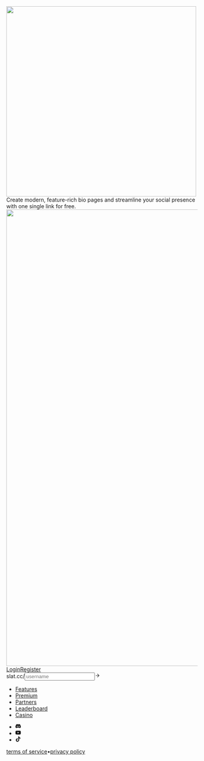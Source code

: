<!DOCTYPE html><html lang="en" class="scroll-smooth __variable_d65c78 __variable_7b62c0 __variable_ad3677 __variable_ecea63 __variable_c103cf __variable_2827f1 __variable_3757f2 __variable_54f80d __variable_ce2ec7 __variable_673501 __variable_29e097 __variable_2e9024 __variable_dfb5b5 __variable_57ffb9 __variable_9fe526 __variable_e39c75 __variable_3eb836 __variable_b4e394 __variable_5ac533 __variable_b105b3 __variable_a926ba __variable_a8cddd __variable_c265d2 __variable_1feab1 __variable_ad6ef6 __variable_2c912c __variable_746de4 __variable_c0d5fb __variable_4b99f3 __variable_b0cfbd"><head><meta charSet="utf-8"/><meta name="viewport" content="width=device-width, initial-scale=1"/><link rel="preload" href="/_next/static/media/427e4a37d3642943-s.p.woff2" as="font" crossorigin="" type="font/woff2"/><link rel="preload" href="/_next/static/media/4aa9d72202762699-s.p.ttf" as="font" crossorigin="" type="font/ttf"/><link rel="preload" href="/_next/static/media/4fbc5a38985d4d8d-s.p.ttf" as="font" crossorigin="" type="font/ttf"/><link rel="preload" href="/_next/static/media/512ffeb4f9460a57-s.p.ttf" as="font" crossorigin="" type="font/ttf"/><link rel="preload" href="/_next/static/media/53595b3b2a2bc7fe-s.p.woff2" as="font" crossorigin="" type="font/woff2"/><link rel="preload" href="/_next/static/media/691c82720da7567e-s.p.woff2" as="font" crossorigin="" type="font/woff2"/><link rel="preload" href="/_next/static/media/6e75287cb5dbdf65-s.p.woff2" as="font" crossorigin="" type="font/woff2"/><link rel="preload" href="/_next/static/media/828a2e37030180fd-s.p.ttf" as="font" crossorigin="" type="font/ttf"/><link rel="preload" href="/_next/static/media/8774a51582b2ccec-s.p.ttf" as="font" crossorigin="" type="font/ttf"/><link rel="preload" href="/_next/static/media/89f7265437872fac-s.p.woff2" as="font" crossorigin="" type="font/woff2"/><link rel="preload" href="/_next/static/media/9b8c15de1de72117-s.p.woff2" as="font" crossorigin="" type="font/woff2"/><link rel="preload" href="/_next/static/media/a34f9d1faa5f3315-s.p.woff2" as="font" crossorigin="" type="font/woff2"/><link rel="preload" href="/_next/static/media/a9137a19b9a3319e-s.p.ttf" as="font" crossorigin="" type="font/ttf"/><link rel="preload" href="/_next/static/media/b8084e7a36acfd61-s.p.woff2" as="font" crossorigin="" type="font/woff2"/><link rel="preload" href="/_next/static/media/cedc0d4e6b719cc0-s.p.woff2" as="font" crossorigin="" type="font/woff2"/><link rel="preload" href="/_next/static/media/d2f18674608b1b98-s.p.woff2" as="font" crossorigin="" type="font/woff2"/><link rel="preload" href="/_next/static/media/d60b7d59c1e26a07-s.p.woff2" as="font" crossorigin="" type="font/woff2"/><link rel="preload" href="/_next/static/media/e463a49eff69a5dd-s.p.woff2" as="font" crossorigin="" type="font/woff2"/><link rel="preload" href="/_next/static/media/e6ec9546b5097c5e-s.p.ttf" as="font" crossorigin="" type="font/ttf"/><link rel="preload" href="/_next/static/media/e9781113963cfc74-s.p.woff2" as="font" crossorigin="" type="font/woff2"/><link rel="preload" href="/_next/static/media/eafabf029ad39a43-s.p.woff2" as="font" crossorigin="" type="font/woff2"/><link rel="preload" href="/_next/static/media/f36ad5a94261c3ca-s.p.woff2" as="font" crossorigin="" type="font/woff2"/><link rel="preload" href="/_next/static/media/fad5e1188f09afdc-s.p.woff2" as="font" crossorigin="" type="font/woff2"/><link rel="preload" href="/_next/static/media/fafcca4c41572a08-s.p.woff2" as="font" crossorigin="" type="font/woff2"/><link rel="preload" href="/_next/static/media/fb83afc2e216bdbd-s.p.ttf" as="font" crossorigin="" type="font/ttf"/><link rel="preload" as="image" imageSrcSet="/_next/image?url=https%3A%2F%2Fcdn.xoa.me%2Fuploads%2F9db9c37b-b585-4961-b631-4ee3543c1b41.png&amp;w=828&amp;q=75 1x, /_next/image?url=https%3A%2F%2Fcdn.xoa.me%2Fuploads%2F9db9c37b-b585-4961-b631-4ee3543c1b41.png&amp;w=1920&amp;q=75 2x" fetchPriority="high"/><link rel="stylesheet" href="/_next/static/css/31a3020eb92a318e.css" data-precedence="next"/><link rel="stylesheet" href="/_next/static/css/d7b1962a93d94871.css" data-precedence="next"/><link rel="preload" as="script" fetchPriority="low" href="/_next/static/chunks/webpack-9d3fd25697397a36.js"/><script src="/_next/static/chunks/fd9d1056-04d01742d955d59d.js" async=""></script><script src="/_next/static/chunks/7023-6eb4519c940cceca.js" async=""></script><script src="/_next/static/chunks/main-app-5d6c4682ae9a7e1c.js" async=""></script><script src="/_next/static/chunks/8e1d74a4-0a9504db895f8e09.js" async=""></script><script src="/_next/static/chunks/59650de3-b73d878a097bbf56.js" async=""></script><script src="/_next/static/chunks/9486-1416ddc97de1f87c.js" async=""></script><script src="/_next/static/chunks/1583-e63d32a2abdd7ce0.js" async=""></script><script src="/_next/static/chunks/app/layout-f06f2fe16bfdbbf2.js" async=""></script><script src="/_next/static/chunks/ee560e2c-8a375e18a920d772.js" async=""></script><script src="/_next/static/chunks/7139-1c2b4e43f0e35043.js" async=""></script><script src="/_next/static/chunks/231-fcdb384c908735c2.js" async=""></script><script src="/_next/static/chunks/8173-cedaa31a38df1fce.js" async=""></script><script src="/_next/static/chunks/2072-8e2279a6991039c9.js" async=""></script><script src="/_next/static/chunks/app/error-eafc54e67f936d71.js" async=""></script><script src="/_next/static/chunks/app/not-found-96c192dae91a7d2d.js" async=""></script><script src="/_next/static/chunks/dcc01eb7-a072422f7cd318a7.js" async=""></script><script src="/_next/static/chunks/479ba886-d7f05cb445c3c576.js" async=""></script><script src="/_next/static/chunks/5e22fd23-6441ccb58059db3f.js" async=""></script><script src="/_next/static/chunks/f25cdb8d-81850588ebb1120f.js" async=""></script><script src="/_next/static/chunks/0e762574-c4071b56c704bcd9.js" async=""></script><script src="/_next/static/chunks/87cdb5df-de2931973afd5803.js" async=""></script><script src="/_next/static/chunks/52ab8b6c-1d4cfa566e13d6ae.js" async=""></script><script src="/_next/static/chunks/1638-94ddeea864a49358.js" async=""></script><script src="/_next/static/chunks/8249-85a286a79cc94e0f.js" async=""></script><script src="/_next/static/chunks/3430-99c9525cfa1ecd17.js" async=""></script><script src="/_next/static/chunks/app/(website)/(landing)/page-528baa07221e1cc7.js" async=""></script><link rel="preload" href="https://www.googletagmanager.com/gtag/js?id=G-19D8D98CCC" as="script"/><meta name="theme-color" content="#33FF7A"/><title>slat.cc</title><meta name="description" content="create modern, feature-rich bio pages and streamline your social presence with one single link for free."/><link rel="canonical" href="https://slat.cc"/><link rel="alternate" hrefLang="en-US" href="https://slat.cc/en-US"/><meta property="og:title" content="slat.cc"/><meta property="og:description" content="create modern, feature-rich bio pages and streamline your social presence with one single link for free."/><meta property="og:url" content="https://slat.cc"/><meta property="og:image" content="https://slat.cc/banner.jpg"/><meta property="og:image:type" content="image/jpg"/><meta property="og:image:width" content="1200"/><meta property="og:image:height" content="630"/><meta property="og:image:alt" content="EMM"/><meta property="og:type" content="website"/><meta name="twitter:card" content="summary_large_image"/><meta name="twitter:title" content="slat.cc"/><meta name="twitter:description" content="create modern, feature-rich bio pages and streamline your social presence with one single link for free."/><meta name="twitter:image" content="https://slat.cc/banner.jpg"/><meta name="twitter:image:type" content="image/jpg"/><meta name="twitter:image:width" content="1200"/><meta name="twitter:image:height" content="630"/><meta name="twitter:image:alt" content="EMM"/><link rel="icon" href="/favicon.ico" type="image/x-icon" sizes="16x16"/><link rel="icon" href="/icons/favicon.ico"/><link rel="apple-touch-icon" href="/icons/favicon.ico"/><meta name="next-size-adjust"/><script src="/_next/static/chunks/polyfills-78c92fac7aa8fdd8.js" noModule=""></script></head><body class="relative bg-black font-inter"><style>#nprogress{pointer-events:none}#nprogress .bar{background:#33FF7A;position:fixed;z-index:1600;top: 0;left:0;width:100%;height:3px}#nprogress .peg{display:block;position:absolute;right:0;width:100px;height:100%;box-shadow:0 0 10px #33FF7A,0 0 5px #33FF7A;opacity:1;-webkit-transform:rotate(3deg) translate(0px,-4px);-ms-transform:rotate(3deg) translate(0px,-4px);transform:rotate(3deg) translate(0px,-4px)}#nprogress .spinner{display:block;position:fixed;z-index:1600;top: 15px;right:15px}#nprogress .spinner-icon{width:18px;height:18px;box-sizing:border-box;border:2px solid transparent;border-top-color:#33FF7A;border-left-color:#33FF7A;border-radius:50%;-webkit-animation:nprogress-spinner 400ms linear infinite;animation:nprogress-spinner 400ms linear infinite}.nprogress-custom-parent{overflow:hidden;position:relative}.nprogress-custom-parent #nprogress .bar,.nprogress-custom-parent #nprogress .spinner{position:absolute}@-webkit-keyframes nprogress-spinner{0%{-webkit-transform:rotate(0deg)}100%{-webkit-transform:rotate(360deg)}}@keyframes nprogress-spinner{0%{transform:rotate(0deg)}100%{transform:rotate(360deg)}}</style><script>((t,a,r,c,e,i,n,o)=>{let l=document.documentElement,h=["light","dark"];function d(a){(Array.isArray(t)?t:[t]).forEach(t=>{let r="class"===t,c=r&&i?e.map(t=>i[t]||t):e;r?(l.classList.remove(...c),l.classList.add(a)):l.setAttribute(t,a)}),o&&h.includes(a)&&(l.style.colorScheme=a)}if(c)d(c);else try{let t=localStorage.getItem(a)||r,c=n&&"system"===t?window.matchMedia("(prefers-color-scheme: dark)").matches?"dark":"light":t;d(c)}catch(t){}})("class","theme","dark",null,["light","dark"],null,true,true)</script><style>#nprogress{pointer-events:none}#nprogress .bar{background:#33FF7A;position:fixed;z-index:1600;top: 0;left:0;width:100%;height:3px}#nprogress .peg{display:block;position:absolute;right:0;width:100px;height:100%;box-shadow:0 0 10px #33FF7A,0 0 5px #33FF7A;opacity:1;-webkit-transform:rotate(3deg) translate(0px,-4px);-ms-transform:rotate(3deg) translate(0px,-4px);transform:rotate(3deg) translate(0px,-4px)}#nprogress .spinner{display:block;position:fixed;z-index:1600;top: 15px;right:15px}#nprogress .spinner-icon{width:18px;height:18px;box-sizing:border-box;border:2px solid transparent;border-top-color:#33FF7A;border-left-color:#33FF7A;border-radius:50%;-webkit-animation:nprogress-spinner 400ms linear infinite;animation:nprogress-spinner 400ms linear infinite}.nprogress-custom-parent{overflow:hidden;position:relative}.nprogress-custom-parent #nprogress .bar,.nprogress-custom-parent #nprogress .spinner{position:absolute}@-webkit-keyframes nprogress-spinner{0%{-webkit-transform:rotate(0deg)}100%{-webkit-transform:rotate(360deg)}}@keyframes nprogress-spinner{0%{transform:rotate(0deg)}100%{transform:rotate(360deg)}}</style><div class="relative min-h-screen font-mono lowercase text-white selection:bg-neutral-300 selection:!text-neutral-900"><div><div class="relative flex min-h-screen flex-col items-center justify-center gap-8 px-4 py-8"><div class="relative flex w-full flex-col items-center gap-12 md:max-w-xl"><div class="flex flex-col items-center gap-4"><a href="/"><img alt="snake" loading="lazy" width="500" height="500" decoding="async" data-nimg="1" class="size-20 rotate-[-55deg] object-cover" style="color:transparent" srcSet="/_next/image?url=%2Fsnake.png&amp;w=640&amp;q=75 1x, /_next/image?url=%2Fsnake.png&amp;w=1080&amp;q=75 2x" src="/_next/image?url=%2Fsnake.png&amp;w=1080&amp;q=75"/></a><div class="max-w-[400px] text-center text-sm text-neutral-400">Create modern, feature-rich bio pages and streamline your social presence with one single link for free.</div></div><div class="relative flex w-full grid-cols-1 flex-col gap-6 sm:max-w-[250px] md:max-w-[500px] md:flex-row"><div class="group relative h-52 w-full overflow-hidden border border-white md:h-auto"><img alt="slat.cc" fetchPriority="high" width="800" height="1200" decoding="async" data-nimg="1" class="absolute inset-0 h-full w-full object-cover brightness-[0.7] transition-all duration-500 group-hover:scale-[1.1] group-hover:brightness-[0.2]" style="color:transparent" srcSet="/_next/image?url=https%3A%2F%2Fcdn.xoa.me%2Fuploads%2F9db9c37b-b585-4961-b631-4ee3543c1b41.png&amp;w=828&amp;q=75 1x, /_next/image?url=https%3A%2F%2Fcdn.xoa.me%2Fuploads%2F9db9c37b-b585-4961-b631-4ee3543c1b41.png&amp;w=1920&amp;q=75 2x" src="/_next/image?url=https%3A%2F%2Fcdn.xoa.me%2Fuploads%2F9db9c37b-b585-4961-b631-4ee3543c1b41.png&amp;w=1920&amp;q=75"/><div class="absolute inset-x-2 bottom-2 flex items-center justify-end gap-2"><a class="inline-flex items-center text-sm gap-2 whitespace-nowrap justify-center duration-300 font-medium ring-offset-background transition-colors focus-visible:outline-none focus-visible:ring-2 focus-visible:ring-ring focus-visible:ring-offset-2 disabled:pointer-events-none disabled:opacity-50 border border-white text-white hover:bg-white hover:text-black h-[26px] px-3 w-full bg-black/80" href="/login">Login</a><a class="inline-flex items-center text-sm gap-2 whitespace-nowrap justify-center duration-300 font-medium ring-offset-background transition-colors focus-visible:outline-none focus-visible:ring-2 focus-visible:ring-ring focus-visible:ring-offset-2 disabled:pointer-events-none disabled:opacity-50 border border-white text-white hover:bg-white hover:text-black h-[26px] px-3 w-full bg-black/80" href="/register">Register</a></div></div><div class="flex w-full flex-col gap-y-6 md:max-w-[220px]"><div class="relative flex items-center border border-neutral-800 bg-black/80 p-2 pl-3 text-sm"><label class="text-theme">slat.cc/</label><input placeholder="username" class="focus-visible:ring-none max-w-fit border-none bg-transparent px-0 placeholder:text-neutral-400 focus-visible:outline-none focus-visible:ring-transparent" maxLength="20" value=""/><a class="absolute right-0 top-1/2 -translate-y-1/2 p-4" href="/register?link="><svg stroke="currentColor" fill="none" stroke-width="2" viewBox="0 0 24 24" stroke-linecap="round" stroke-linejoin="round" class="cursor-pointer" height="1em" width="1em" xmlns="http://www.w3.org/2000/svg"><path d="M5 12h14"></path><path d="m12 5 7 7-7 7"></path></svg></a></div><div class="relative flex flex-col items-center border border-neutral-800 bg-black/80 p-4 pb-6"><ul class="relative flex w-fit flex-col gap-y-4 py-8"><li><a class="block w-fit text-sm hover:bg-white hover:text-black" href="/features">Features</a></li><li><a class="block w-fit text-sm hover:bg-white hover:text-black" href="/premium">Premium</a></li><li><a class="block w-fit text-sm hover:bg-white hover:text-black" href="/partners">Partners</a></li><li><a class="block w-fit text-sm hover:bg-white hover:text-black" href="/leaderboard">Leaderboard</a></li><li><a class="block w-fit text-sm hover:bg-white hover:text-black" href="/casino">Casino</a></li></ul><ul class="relative flex items-center gap-5 text-neutral-400"><li><a target="_blank" rel="noopener nofollow" href="https://discord.gg/biolink"><svg stroke="currentColor" fill="currentColor" stroke-width="0" role="img" viewBox="0 0 24 24" class="size-[16px] hover:text-white" height="1em" width="1em" xmlns="http://www.w3.org/2000/svg"><path d="M20.317 4.3698a19.7913 19.7913 0 00-4.8851-1.5152.0741.0741 0 00-.0785.0371c-.211.3753-.4447.8648-.6083 1.2495-1.8447-.2762-3.68-.2762-5.4868 0-.1636-.3933-.4058-.8742-.6177-1.2495a.077.077 0 00-.0785-.037 19.7363 19.7363 0 00-4.8852 1.515.0699.0699 0 00-.0321.0277C.5334 9.0458-.319 13.5799.0992 18.0578a.0824.0824 0 00.0312.0561c2.0528 1.5076 4.0413 2.4228 5.9929 3.0294a.0777.0777 0 00.0842-.0276c.4616-.6304.8731-1.2952 1.226-1.9942a.076.076 0 00-.0416-.1057c-.6528-.2476-1.2743-.5495-1.8722-.8923a.077.077 0 01-.0076-.1277c.1258-.0943.2517-.1923.3718-.2914a.0743.0743 0 01.0776-.0105c3.9278 1.7933 8.18 1.7933 12.0614 0a.0739.0739 0 01.0785.0095c.1202.099.246.1981.3728.2924a.077.077 0 01-.0066.1276 12.2986 12.2986 0 01-1.873.8914.0766.0766 0 00-.0407.1067c.3604.698.7719 1.3628 1.225 1.9932a.076.076 0 00.0842.0286c1.961-.6067 3.9495-1.5219 6.0023-3.0294a.077.077 0 00.0313-.0552c.5004-5.177-.8382-9.6739-3.5485-13.6604a.061.061 0 00-.0312-.0286zM8.02 15.3312c-1.1825 0-2.1569-1.0857-2.1569-2.419 0-1.3332.9555-2.4189 2.157-2.4189 1.2108 0 2.1757 1.0952 2.1568 2.419 0 1.3332-.9555 2.4189-2.1569 2.4189zm7.9748 0c-1.1825 0-2.1569-1.0857-2.1569-2.419 0-1.3332.9554-2.4189 2.1569-2.4189 1.2108 0 2.1757 1.0952 2.1568 2.419 0 1.3332-.946 2.4189-2.1568 2.4189Z"></path></svg></a></li><li><a target="_blank" rel="noopener nofollow" href="https://www.youtube.com/@slatbiolink"><svg stroke="currentColor" fill="currentColor" stroke-width="0" role="img" viewBox="0 0 24 24" class="size-[16px] hover:text-white" height="1em" width="1em" xmlns="http://www.w3.org/2000/svg"><path d="M23.498 6.186a3.016 3.016 0 0 0-2.122-2.136C19.505 3.545 12 3.545 12 3.545s-7.505 0-9.377.505A3.017 3.017 0 0 0 .502 6.186C0 8.07 0 12 0 12s0 3.93.502 5.814a3.016 3.016 0 0 0 2.122 2.136c1.871.505 9.376.505 9.376.505s7.505 0 9.377-.505a3.015 3.015 0 0 0 2.122-2.136C24 15.93 24 12 24 12s0-3.93-.502-5.814zM9.545 15.568V8.432L15.818 12l-6.273 3.568z"></path></svg></a></li><li><a target="_blank" rel="noopener nofollow" href="https://www.tiktok.com/@slat.cc"><svg stroke="currentColor" fill="currentColor" stroke-width="0" role="img" viewBox="0 0 24 24" class="size-[16px] hover:text-white" height="1em" width="1em" xmlns="http://www.w3.org/2000/svg"><path d="M12.525.02c1.31-.02 2.61-.01 3.91-.02.08 1.53.63 3.09 1.75 4.17 1.12 1.11 2.7 1.62 4.24 1.79v4.03c-1.44-.05-2.89-.35-4.2-.97-.57-.26-1.1-.59-1.62-.93-.01 2.92.01 5.84-.02 8.75-.08 1.4-.54 2.79-1.35 3.94-1.31 1.92-3.58 3.17-5.91 3.21-1.43.08-2.86-.31-4.08-1.03-2.02-1.19-3.44-3.37-3.65-5.71-.02-.5-.03-1-.01-1.49.18-1.9 1.12-3.72 2.58-4.96 1.66-1.44 3.98-2.13 6.15-1.72.02 1.48-.04 2.96-.04 4.44-.99-.32-2.15-.23-3.02.37-.63.41-1.11 1.04-1.36 1.75-.21.51-.15 1.07-.14 1.61.24 1.64 1.82 3.02 3.5 2.87 1.12-.01 2.19-.66 2.77-1.61.19-.33.4-.67.41-1.06.1-1.79.06-3.57.07-5.36.01-4.03-.01-8.05.02-12.07z"></path></svg></a></li></ul></div></div></div><div class="flex w-full flex-col flex-wrap items-center justify-center gap-x-4 gap-y-2 text-xs text-neutral-400"><div class="flex flex-row gap-4"><a class="hover:text-white" href="/terms-of-service">terms of service</a><span>•</span><a class="hover:text-white" href="/privacy-policy">privacy policy</a></div><div></div></div></div></div></div></div><script src="/_next/static/chunks/webpack-9d3fd25697397a36.js" async=""></script><script>(self.__next_f=self.__next_f||[]).push([0]);self.__next_f.push([2,null])</script><script>self.__next_f.push([1,"1:HL[\"/_next/static/media/120a5a1920781bd0-s.p.woff2\",\"font\",{\"crossOrigin\":\"\",\"type\":\"font/woff2\"}]\n2:HL[\"/_next/static/media/2a259defd46fbce4-s.p.woff2\",\"font\",{\"crossOrigin\":\"\",\"type\":\"font/woff2\"}]\n3:HL[\"/_next/static/media/2c2fc5ac4fb02646-s.p.woff2\",\"font\",{\"crossOrigin\":\"\",\"type\":\"font/woff2\"}]\n4:HL[\"/_next/static/media/37780d8939832259-s.p.woff2\",\"font\",{\"crossOrigin\":\"\",\"type\":\"font/woff2\"}]\n5:HL[\"/_next/static/media/3a8dc5763a8ae4b2-s.p.woff2\",\"font\",{\"crossOrigin\":\"\",\"type\":\"font/woff2\"}]\n6:HL[\"/_next/static/media/427e4a37d3642943-s.p.woff2\",\"font\",{\"crossOrigin\":\"\",\"type\":\"font/woff2\"}]\n7:HL[\"/_next/static/media/4aa9d72202762699-s.p.ttf\",\"font\",{\"crossOrigin\":\"\",\"type\":\"font/ttf\"}]\n8:HL[\"/_next/static/media/4fbc5a38985d4d8d-s.p.ttf\",\"font\",{\"crossOrigin\":\"\",\"type\":\"font/ttf\"}]\n9:HL[\"/_next/static/media/512ffeb4f9460a57-s.p.ttf\",\"font\",{\"crossOrigin\":\"\",\"type\":\"font/ttf\"}]\na:HL[\"/_next/static/media/53595b3b2a2bc7fe-s.p.woff2\",\"font\",{\"crossOrigin\":\"\",\"type\":\"font/woff2\"}]\nb:HL[\"/_next/static/media/691c82720da7567e-s.p.woff2\",\"font\",{\"crossOrigin\":\"\",\"type\":\"font/woff2\"}]\nc:HL[\"/_next/static/media/6e75287cb5dbdf65-s.p.woff2\",\"font\",{\"crossOrigin\":\"\",\"type\":\"font/woff2\"}]\nd:HL[\"/_next/static/media/828a2e37030180fd-s.p.ttf\",\"font\",{\"crossOrigin\":\"\",\"type\":\"font/ttf\"}]\ne:HL[\"/_next/static/media/8774a51582b2ccec-s.p.ttf\",\"font\",{\"crossOrigin\":\"\",\"type\":\"font/ttf\"}]\nf:HL[\"/_next/static/media/89f7265437872fac-s.p.woff2\",\"font\",{\"crossOrigin\":\"\",\"type\":\"font/woff2\"}]\n10:HL[\"/_next/static/media/9b8c15de1de72117-s.p.woff2\",\"font\",{\"crossOrigin\":\"\",\"type\":\"font/woff2\"}]\n11:HL[\"/_next/static/media/a34f9d1faa5f3315-s.p.woff2\",\"font\",{\"crossOrigin\":\"\",\"type\":\"font/woff2\"}]\n12:HL[\"/_next/static/media/a9137a19b9a3319e-s.p.ttf\",\"font\",{\"crossOrigin\":\"\",\"type\":\"font/ttf\"}]\n13:HL[\"/_next/static/media/b8084e7a36acfd61-s.p.woff2\",\"font\",{\"crossOrigin\":\"\",\"type\":\"font/woff2\"}]\n14:HL[\"/_next/static/media/cedc0d4e6b719cc0-s.p.woff2\",\"font\",{\"crossOrigin\":\"\",\"type\":\"font/woff2\"}]\n15:HL[\"/_next/static/media/d2f18674608b1b98-s.p"])</script><script>self.__next_f.push([1,".woff2\",\"font\",{\"crossOrigin\":\"\",\"type\":\"font/woff2\"}]\n16:HL[\"/_next/static/media/d60b7d59c1e26a07-s.p.woff2\",\"font\",{\"crossOrigin\":\"\",\"type\":\"font/woff2\"}]\n17:HL[\"/_next/static/media/e463a49eff69a5dd-s.p.woff2\",\"font\",{\"crossOrigin\":\"\",\"type\":\"font/woff2\"}]\n18:HL[\"/_next/static/media/e6ec9546b5097c5e-s.p.ttf\",\"font\",{\"crossOrigin\":\"\",\"type\":\"font/ttf\"}]\n19:HL[\"/_next/static/media/e9781113963cfc74-s.p.woff2\",\"font\",{\"crossOrigin\":\"\",\"type\":\"font/woff2\"}]\n1a:HL[\"/_next/static/media/eafabf029ad39a43-s.p.woff2\",\"font\",{\"crossOrigin\":\"\",\"type\":\"font/woff2\"}]\n1b:HL[\"/_next/static/media/f36ad5a94261c3ca-s.p.woff2\",\"font\",{\"crossOrigin\":\"\",\"type\":\"font/woff2\"}]\n1c:HL[\"/_next/static/media/fad5e1188f09afdc-s.p.woff2\",\"font\",{\"crossOrigin\":\"\",\"type\":\"font/woff2\"}]\n1d:HL[\"/_next/static/media/fafcca4c41572a08-s.p.woff2\",\"font\",{\"crossOrigin\":\"\",\"type\":\"font/woff2\"}]\n1e:HL[\"/_next/static/media/fb83afc2e216bdbd-s.p.ttf\",\"font\",{\"crossOrigin\":\"\",\"type\":\"font/ttf\"}]\n1f:HL[\"/_next/static/css/31a3020eb92a318e.css\",\"style\"]\n20:HL[\"/_next/static/css/d7b1962a93d94871.css\",\"style\"]\n"])</script><script>self.__next_f.push([1,"21:I[95751,[],\"\"]\n24:I[39275,[],\"\"]\n25:I[61343,[],\"\"]\n26:I[19593,[\"7699\",\"static/chunks/8e1d74a4-0a9504db895f8e09.js\",\"9212\",\"static/chunks/59650de3-b73d878a097bbf56.js\",\"9486\",\"static/chunks/9486-1416ddc97de1f87c.js\",\"1583\",\"static/chunks/1583-e63d32a2abdd7ce0.js\",\"3185\",\"static/chunks/app/layout-f06f2fe16bfdbbf2.js\"],\"\"]\n27:I[19082,[\"7699\",\"static/chunks/8e1d74a4-0a9504db895f8e09.js\",\"9212\",\"static/chunks/59650de3-b73d878a097bbf56.js\",\"9486\",\"static/chunks/9486-1416ddc97de1f87c.js\",\"1583\",\"static/chunks/1583-e63d32a2abdd7ce0.js\",\"3185\",\"static/chunks/app/layout-f06f2fe16bfdbbf2.js\"],\"default\"]\n28:I[62446,[\"9212\",\"static/chunks/59650de3-b73d878a097bbf56.js\",\"9956\",\"static/chunks/ee560e2c-8a375e18a920d772.js\",\"7139\",\"static/chunks/7139-1c2b4e43f0e35043.js\",\"231\",\"static/chunks/231-fcdb384c908735c2.js\",\"8173\",\"static/chunks/8173-cedaa31a38df1fce.js\",\"2072\",\"static/chunks/2072-8e2279a6991039c9.js\",\"7601\",\"static/chunks/app/error-eafc54e67f936d71.js\"],\"default\"]\n29:I[66538,[\"9212\",\"static/chunks/59650de3-b73d878a097bbf56.js\",\"9956\",\"static/chunks/ee560e2c-8a375e18a920d772.js\",\"7139\",\"static/chunks/7139-1c2b4e43f0e35043.js\",\"231\",\"static/chunks/231-fcdb384c908735c2.js\",\"8173\",\"static/chunks/8173-cedaa31a38df1fce.js\",\"2072\",\"static/chunks/2072-8e2279a6991039c9.js\",\"9160\",\"static/chunks/app/not-found-96c192dae91a7d2d.js\"],\"default\"]\n2a:I[231,[\"7699\",\"static/chunks/8e1d74a4-0a9504db895f8e09.js\",\"9212\",\"static/chunks/59650de3-b73d878a097bbf56.js\",\"2243\",\"static/chunks/dcc01eb7-a072422f7cd318a7.js\",\"7259\",\"static/chunks/479ba886-d7f05cb445c3c576.js\",\"5452\",\"static/chunks/5e22fd23-6441ccb58059db3f.js\",\"6844\",\"static/chunks/f25cdb8d-81850588ebb1120f.js\",\"1779\",\"static/chunks/0e762574-c4071b56c704bcd9.js\",\"9892\",\"static/chunks/87cdb5df-de2931973afd5803.js\",\"1821\",\"static/chunks/52ab8b6c-1d4cfa566e13d6ae.js\",\"7139\",\"static/chunks/7139-1c2b4e43f0e35043.js\",\"231\",\"static/chunks/231-fcdb384c908735c2.js\",\"8173\",\"static/chunks/8173-cedaa31a38df1fce.js\",\"1638\",\"static/chunks/1638-94ddeea864a49358.js\",\"8249\",\"static/chunks/8249-85a2"])</script><script>self.__next_f.push([1,"86a79cc94e0f.js\",\"3430\",\"static/chunks/3430-99c9525cfa1ecd17.js\",\"3627\",\"static/chunks/app/(website)/(landing)/page-528baa07221e1cc7.js\"],\"\"]\n2c:I[76130,[],\"\"]\n2d:[]\n"])</script><script>self.__next_f.push([1,"0:[\"$\",\"$L21\",null,{\"buildId\":\"x5KbLPqMeqnOvnIqEjT6C\",\"assetPrefix\":\"\",\"urlParts\":[\"\",\"\"],\"initialTree\":[\"\",{\"children\":[\"(website)\",{\"children\":[\"(landing)\",{\"children\":[\"__PAGE__\",{}]}]}]},\"$undefined\",\"$undefined\",true],\"initialSeedData\":[\"\",{\"children\":[\"(website)\",{\"children\":[\"(landing)\",{\"children\":[\"__PAGE__\",{},[[\"$L22\",\"$L23\",null],null],null]},[null,[\"$\",\"$L24\",null,{\"parallelRouterKey\":\"children\",\"segmentPath\":[\"children\",\"(website)\",\"children\",\"(landing)\",\"children\"],\"error\":\"$undefined\",\"errorStyles\":\"$undefined\",\"errorScripts\":\"$undefined\",\"template\":[\"$\",\"$L25\",null,{}],\"templateStyles\":\"$undefined\",\"templateScripts\":\"$undefined\",\"notFound\":\"$undefined\",\"notFoundStyles\":\"$undefined\"}]],null]},[[null,[\"$\",\"div\",null,{\"className\":\"relative min-h-screen font-mono lowercase text-white selection:bg-neutral-300 selection:!text-neutral-900\",\"children\":[\"$\",\"$L24\",null,{\"parallelRouterKey\":\"children\",\"segmentPath\":[\"children\",\"(website)\",\"children\"],\"error\":\"$undefined\",\"errorStyles\":\"$undefined\",\"errorScripts\":\"$undefined\",\"template\":[\"$\",\"$L25\",null,{}],\"templateStyles\":\"$undefined\",\"templateScripts\":\"$undefined\",\"notFound\":\"$undefined\",\"notFoundStyles\":\"$undefined\"}]}]],null],null]},[[[[\"$\",\"link\",\"0\",{\"rel\":\"stylesheet\",\"href\":\"/_next/static/css/31a3020eb92a318e.css\",\"precedence\":\"next\",\"crossOrigin\":\"$undefined\"}],[\"$\",\"link\",\"1\",{\"rel\":\"stylesheet\",\"href\":\"/_next/static/css/d7b1962a93d94871.css\",\"precedence\":\"next\",\"crossOrigin\":\"$undefined\"}]],[\"$\",\"html\",null,{\"lang\":\"en\",\"className\":\"scroll-smooth __variable_d65c78 __variable_7b62c0 __variable_ad3677 __variable_ecea63 __variable_c103cf __variable_2827f1 __variable_3757f2 __variable_54f80d __variable_ce2ec7 __variable_673501 __variable_29e097 __variable_2e9024 __variable_dfb5b5 __variable_57ffb9 __variable_9fe526 __variable_e39c75 __variable_3eb836 __variable_b4e394 __variable_5ac533 __variable_b105b3 __variable_a926ba __variable_a8cddd __variable_c265d2 __variable_1feab1 __variable_ad6ef6 __variable_2c912c __variable_746de4 __variable_c0d5fb __variable_4b99f3 __variable_b0cfbd\",\"children\":[\"$\",\"body\",null,{\"className\":\"relative bg-black font-inter\",\"children\":[[\"$\",\"$L26\",null,{\"color\":\"#33FF7A\",\"showSpinner\":false}],[\"$\",\"$L27\",null,{\"children\":[\"$\",\"$L24\",null,{\"parallelRouterKey\":\"children\",\"segmentPath\":[\"children\"],\"error\":\"$28\",\"errorStyles\":[],\"errorScripts\":[],\"template\":[\"$\",\"$L25\",null,{}],\"templateStyles\":\"$undefined\",\"templateScripts\":\"$undefined\",\"notFound\":[\"$\",\"$L29\",null,{\"children\":[\"$\",\"div\",null,{\"className\":\"flex flex-col items-center gap-4 text-center\",\"children\":[[\"$\",\"div\",null,{\"children\":\"The page you are looking for does not exist.\"}],[\"$\",\"div\",null,{\"className\":\"text-sm text-neutral-400\",\"children\":[\"Want this to be your link?\",\" \",[\"$\",\"$L2a\",null,{\"href\":\"/register\",\"className\":\"text-white underline\",\"children\":\"Create an account\"}],\".\"]}]]}]}],\"notFoundStyles\":[]}]}]]}]}]],null],null],\"couldBeIntercepted\":false,\"initialHead\":[null,\"$L2b\"],\"globalErrorComponent\":\"$2c\",\"missingSlots\":\"$W2d\"}]\n"])</script><script>self.__next_f.push([1,"2e:I[57588,[\"7699\",\"static/chunks/8e1d74a4-0a9504db895f8e09.js\",\"9212\",\"static/chunks/59650de3-b73d878a097bbf56.js\",\"2243\",\"static/chunks/dcc01eb7-a072422f7cd318a7.js\",\"7259\",\"static/chunks/479ba886-d7f05cb445c3c576.js\",\"5452\",\"static/chunks/5e22fd23-6441ccb58059db3f.js\",\"6844\",\"static/chunks/f25cdb8d-81850588ebb1120f.js\",\"1779\",\"static/chunks/0e762574-c4071b56c704bcd9.js\",\"9892\",\"static/chunks/87cdb5df-de2931973afd5803.js\",\"1821\",\"static/chunks/52ab8b6c-1d4cfa566e13d6ae.js\",\"7139\",\"static/chunks/7139-1c2b4e43f0e35043.js\",\"231\",\"static/chunks/231-fcdb384c908735c2.js\",\"8173\",\"static/chunks/8173-cedaa31a38df1fce.js\",\"1638\",\"static/chunks/1638-94ddeea864a49358.js\",\"8249\",\"static/chunks/8249-85a286a79cc94e0f.js\",\"3430\",\"static/chunks/3430-99c9525cfa1ecd17.js\",\"3627\",\"static/chunks/app/(website)/(landing)/page-528baa07221e1cc7.js\"],\"BackgroundEffect\"]\n2f:I[38173,[\"7699\",\"static/chunks/8e1d74a4-0a9504db895f8e09.js\",\"9212\",\"static/chunks/59650de3-b73d878a097bbf56.js\",\"2243\",\"static/chunks/dcc01eb7-a072422f7cd318a7.js\",\"7259\",\"static/chunks/479ba886-d7f05cb445c3c576.js\",\"5452\",\"static/chunks/5e22fd23-6441ccb58059db3f.js\",\"6844\",\"static/chunks/f25cdb8d-81850588ebb1120f.js\",\"1779\",\"static/chunks/0e762574-c4071b56c704bcd9.js\",\"9892\",\"static/chunks/87cdb5df-de2931973afd5803.js\",\"1821\",\"static/chunks/52ab8b6c-1d4cfa566e13d6ae.js\",\"7139\",\"static/chunks/7139-1c2b4e43f0e35043.js\",\"231\",\"static/chunks/231-fcdb384c908735c2.js\",\"8173\",\"static/chunks/8173-cedaa31a38df1fce.js\",\"1638\",\"static/chunks/1638-94ddeea864a49358.js\",\"8249\",\"static/chunks/8249-85a286a79cc94e0f.js\",\"3430\",\"static/chunks/3430-99c9525cfa1ecd17.js\",\"3627\",\"static/chunks/app/(website)/(landing)/page-528baa07221e1cc7.js\"],\"Image\"]\n31:I[53203,[\"7699\",\"static/chunks/8e1d74a4-0a9504db895f8e09.js\",\"9212\",\"static/chunks/59650de3-b73d878a097bbf56.js\",\"2243\",\"static/chunks/dcc01eb7-a072422f7cd318a7.js\",\"7259\",\"static/chunks/479ba886-d7f05cb445c3c576.js\",\"5452\",\"static/chunks/5e22fd23-6441ccb58059db3f.js\",\"6844\",\"static/chunks/f25cdb8d-81850588ebb1120f.js\",\"1779\",\"static/ch"])</script><script>self.__next_f.push([1,"unks/0e762574-c4071b56c704bcd9.js\",\"9892\",\"static/chunks/87cdb5df-de2931973afd5803.js\",\"1821\",\"static/chunks/52ab8b6c-1d4cfa566e13d6ae.js\",\"7139\",\"static/chunks/7139-1c2b4e43f0e35043.js\",\"231\",\"static/chunks/231-fcdb384c908735c2.js\",\"8173\",\"static/chunks/8173-cedaa31a38df1fce.js\",\"1638\",\"static/chunks/1638-94ddeea864a49358.js\",\"8249\",\"static/chunks/8249-85a286a79cc94e0f.js\",\"3430\",\"static/chunks/3430-99c9525cfa1ecd17.js\",\"3627\",\"static/chunks/app/(website)/(landing)/page-528baa07221e1cc7.js\"],\"RegisterInput\"]\n33:I[7718,[\"7699\",\"static/chunks/8e1d74a4-0a9504db895f8e09.js\",\"9212\",\"static/chunks/59650de3-b73d878a097bbf56.js\",\"2243\",\"static/chunks/dcc01eb7-a072422f7cd318a7.js\",\"7259\",\"static/chunks/479ba886-d7f05cb445c3c576.js\",\"5452\",\"static/chunks/5e22fd23-6441ccb58059db3f.js\",\"6844\",\"static/chunks/f25cdb8d-81850588ebb1120f.js\",\"1779\",\"static/chunks/0e762574-c4071b56c704bcd9.js\",\"9892\",\"static/chunks/87cdb5df-de2931973afd5803.js\",\"1821\",\"static/chunks/52ab8b6c-1d4cfa566e13d6ae.js\",\"7139\",\"static/chunks/7139-1c2b4e43f0e35043.js\",\"231\",\"static/chunks/231-fcdb384c908735c2.js\",\"8173\",\"static/chunks/8173-cedaa31a38df1fce.js\",\"1638\",\"static/chunks/1638-94ddeea864a49358.js\",\"8249\",\"static/chunks/8249-85a286a79cc94e0f.js\",\"3430\",\"static/chunks/3430-99c9525cfa1ecd17.js\",\"3627\",\"static/chunks/app/(website)/(landing)/page-528baa07221e1cc7.js\"],\"FooterNavigation\"]\n32:T4ef,M20.317 4.3698a19.7913 19.7913 0 00-4.8851-1.5152.0741.0741 0 00-.0785.0371c-.211.3753-.4447.8648-.6083 1.2495-1.8447-.2762-3.68-.2762-5.4868 0-.1636-.3933-.4058-.8742-.6177-1.2495a.077.077 0 00-.0785-.037 19.7363 19.7363 0 00-4.8852 1.515.0699.0699 0 00-.0321.0277C.5334 9.0458-.319 13.5799.0992 18.0578a.0824.0824 0 00.0312.0561c2.0528 1.5076 4.0413 2.4228 5.9929 3.0294a.0777.0777 0 00.0842-.0276c.4616-.6304.8731-1.2952 1.226-1.9942a.076.076 0 00-.0416-.1057c-.6528-.2476-1.2743-.5495-1.8722-.8923a.077.077 0 01-.0076-.1277c.1258-.0943.2517-.1923.3718-.2914a.0743.0743 0 01.0776-.0105c3.9278 1.7933 8.18 1.7933 12.0614 0a.0739.0739 0 01.0785.0095c.1202.099.246.19"])</script><script>self.__next_f.push([1,"81.3728.2924a.077.077 0 01-.0066.1276 12.2986 12.2986 0 01-1.873.8914.0766.0766 0 00-.0407.1067c.3604.698.7719 1.3628 1.225 1.9932a.076.076 0 00.0842.0286c1.961-.6067 3.9495-1.5219 6.0023-3.0294a.077.077 0 00.0313-.0552c.5004-5.177-.8382-9.6739-3.5485-13.6604a.061.061 0 00-.0312-.0286zM8.02 15.3312c-1.1825 0-2.1569-1.0857-2.1569-2.419 0-1.3332.9555-2.4189 2.157-2.4189 1.2108 0 2.1757 1.0952 2.1568 2.419 0 1.3332-.9555 2.4189-2.1569 2.4189zm7.9748 0c-1.1825 0-2.1569-1.0857-2.1569-2.419 0-1.3332.9554-2.4189 2.1569-2.4189 1.2108 0 2.1757 1.0952 2.1568 2.419 0 1.3332-.946 2.4189-2.1568 2.4189Z"])</script><script>self.__next_f.push([1,"23:[\"$\",\"div\",null,{\"children\":[\"$\",\"div\",null,{\"className\":\"relative flex min-h-screen flex-col items-center justify-center gap-8 px-4 py-8\",\"children\":[[\"$\",\"$L2e\",null,{\"effect\":\"snowfall\"}],[\"$\",\"div\",null,{\"className\":\"relative flex w-full flex-col items-center gap-12 md:max-w-xl\",\"children\":[[\"$\",\"div\",null,{\"className\":\"flex flex-col items-center gap-4\",\"children\":[[\"$\",\"$L2a\",null,{\"href\":\"/\",\"children\":[\"$\",\"$L2f\",null,{\"src\":\"/snake.png\",\"alt\":\"snake\",\"width\":500,\"height\":500,\"className\":\"size-20 rotate-[-55deg] object-cover\"}]}],[\"$\",\"div\",null,{\"className\":\"max-w-[400px] text-center text-sm text-neutral-400\",\"children\":\"Create modern, feature-rich bio pages and streamline your social presence with one single link for free.\"}]]}],[\"$\",\"div\",null,{\"className\":\"relative flex w-full grid-cols-1 flex-col gap-6 sm:max-w-[250px] md:max-w-[500px] md:flex-row\",\"children\":[\"$L30\",[\"$\",\"div\",null,{\"className\":\"flex w-full flex-col gap-y-6 md:max-w-[220px]\",\"children\":[[\"$\",\"$L31\",null,{}],[\"$\",\"div\",null,{\"className\":\"relative flex flex-col items-center border border-neutral-800 bg-black/80 p-4 pb-6\",\"children\":[[\"$\",\"ul\",null,{\"className\":\"relative flex w-fit flex-col gap-y-4 py-8\",\"children\":[[\"$\",\"li\",\"/features\",{\"children\":[\"$\",\"$L2a\",null,{\"href\":\"/features\",\"className\":\"block w-fit text-sm hover:bg-white hover:text-black\",\"children\":\"Features\"}]}],[\"$\",\"li\",\"/premium\",{\"children\":[\"$\",\"$L2a\",null,{\"href\":\"/premium\",\"className\":\"block w-fit text-sm hover:bg-white hover:text-black\",\"children\":\"Premium\"}]}],[\"$\",\"li\",\"/partners\",{\"children\":[\"$\",\"$L2a\",null,{\"href\":\"/partners\",\"className\":\"block w-fit text-sm hover:bg-white hover:text-black\",\"children\":\"Partners\"}]}],[\"$\",\"li\",\"/leaderboard\",{\"children\":[\"$\",\"$L2a\",null,{\"href\":\"/leaderboard\",\"className\":\"block w-fit text-sm hover:bg-white hover:text-black\",\"children\":\"Leaderboard\"}]}],[\"$\",\"li\",\"/casino\",{\"children\":[\"$\",\"$L2a\",null,{\"href\":\"/casino\",\"className\":\"block w-fit text-sm hover:bg-white hover:text-black\",\"children\":\"Casino\"}]}]]}],[\"$\",\"ul\",null,{\"className\":\"relative flex items-center gap-5 text-neutral-400\",\"children\":[[\"$\",\"li\",\"https://discord.gg/biolink\",{\"children\":[\"$\",\"$L2a\",null,{\"href\":\"https://discord.gg/biolink\",\"target\":\"_blank\",\"rel\":\"noopener nofollow\",\"children\":[\"$\",\"svg\",null,{\"stroke\":\"currentColor\",\"fill\":\"currentColor\",\"strokeWidth\":\"0\",\"role\":\"img\",\"viewBox\":\"0 0 24 24\",\"className\":\"size-[16px] hover:text-white\",\"children\":[\"$undefined\",[[\"$\",\"path\",\"0\",{\"d\":\"$32\",\"children\":[]}]]],\"style\":{\"color\":\"$undefined\"},\"height\":\"1em\",\"width\":\"1em\",\"xmlns\":\"http://www.w3.org/2000/svg\"}]}]}],[\"$\",\"li\",\"https://www.youtube.com/@slatbiolink\",{\"children\":[\"$\",\"$L2a\",null,{\"href\":\"https://www.youtube.com/@slatbiolink\",\"target\":\"_blank\",\"rel\":\"noopener nofollow\",\"children\":[\"$\",\"svg\",null,{\"stroke\":\"currentColor\",\"fill\":\"currentColor\",\"strokeWidth\":\"0\",\"role\":\"img\",\"viewBox\":\"0 0 24 24\",\"className\":\"size-[16px] hover:text-white\",\"children\":[\"$undefined\",[[\"$\",\"path\",\"0\",{\"d\":\"M23.498 6.186a3.016 3.016 0 0 0-2.122-2.136C19.505 3.545 12 3.545 12 3.545s-7.505 0-9.377.505A3.017 3.017 0 0 0 .502 6.186C0 8.07 0 12 0 12s0 3.93.502 5.814a3.016 3.016 0 0 0 2.122 2.136c1.871.505 9.376.505 9.376.505s7.505 0 9.377-.505a3.015 3.015 0 0 0 2.122-2.136C24 15.93 24 12 24 12s0-3.93-.502-5.814zM9.545 15.568V8.432L15.818 12l-6.273 3.568z\",\"children\":[]}]]],\"style\":{\"color\":\"$undefined\"},\"height\":\"1em\",\"width\":\"1em\",\"xmlns\":\"http://www.w3.org/2000/svg\"}]}]}],[\"$\",\"li\",\"https://www.tiktok.com/@slat.cc\",{\"children\":[\"$\",\"$L2a\",null,{\"href\":\"https://www.tiktok.com/@slat.cc\",\"target\":\"_blank\",\"rel\":\"noopener nofollow\",\"children\":[\"$\",\"svg\",null,{\"stroke\":\"currentColor\",\"fill\":\"currentColor\",\"strokeWidth\":\"0\",\"role\":\"img\",\"viewBox\":\"0 0 24 24\",\"className\":\"size-[16px] hover:text-white\",\"children\":[\"$undefined\",[[\"$\",\"path\",\"0\",{\"d\":\"M12.525.02c1.31-.02 2.61-.01 3.91-.02.08 1.53.63 3.09 1.75 4.17 1.12 1.11 2.7 1.62 4.24 1.79v4.03c-1.44-.05-2.89-.35-4.2-.97-.57-.26-1.1-.59-1.62-.93-.01 2.92.01 5.84-.02 8.75-.08 1.4-.54 2.79-1.35 3.94-1.31 1.92-3.58 3.17-5.91 3.21-1.43.08-2.86-.31-4.08-1.03-2.02-1.19-3.44-3.37-3.65-5.71-.02-.5-.03-1-.01-1.49.18-1.9 1.12-3.72 2.58-4.96 1.66-1.44 3.98-2.13 6.15-1.72.02 1.48-.04 2.96-.04 4.44-.99-.32-2.15-.23-3.02.37-.63.41-1.11 1.04-1.36 1.75-.21.51-.15 1.07-.14 1.61.24 1.64 1.82 3.02 3.5 2.87 1.12-.01 2.19-.66 2.77-1.61.19-.33.4-.67.41-1.06.1-1.79.06-3.57.07-5.36.01-4.03-.01-8.05.02-12.07z\",\"children\":[]}]]],\"style\":{\"color\":\"$undefined\"},\"height\":\"1em\",\"width\":\"1em\",\"xmlns\":\"http://www.w3.org/2000/svg\"}]}]}]]}]]}]]}]]}],[\"$\",\"$L33\",null,{\"clock\":true}]]}]]}]}]\n"])</script><script>self.__next_f.push([1,"2b:[[\"$\",\"meta\",\"0\",{\"name\":\"viewport\",\"content\":\"width=device-width, initial-scale=1\"}],[\"$\",\"meta\",\"1\",{\"name\":\"theme-color\",\"content\":\"#33FF7A\"}],[\"$\",\"meta\",\"2\",{\"charSet\":\"utf-8\"}],[\"$\",\"title\",\"3\",{\"children\":\"slat.cc\"}],[\"$\",\"meta\",\"4\",{\"name\":\"description\",\"content\":\"create modern, feature-rich bio pages and streamline your social presence with one single link for free.\"}],[\"$\",\"link\",\"5\",{\"rel\":\"canonical\",\"href\":\"https://slat.cc\"}],[\"$\",\"link\",\"6\",{\"rel\":\"alternate\",\"hrefLang\":\"en-US\",\"href\":\"https://slat.cc/en-US\"}],[\"$\",\"meta\",\"7\",{\"property\":\"og:title\",\"content\":\"slat.cc\"}],[\"$\",\"meta\",\"8\",{\"property\":\"og:description\",\"content\":\"create modern, feature-rich bio pages and streamline your social presence with one single link for free.\"}],[\"$\",\"meta\",\"9\",{\"property\":\"og:url\",\"content\":\"https://slat.cc\"}],[\"$\",\"meta\",\"10\",{\"property\":\"og:image\",\"content\":\"https://slat.cc/banner.jpg\"}],[\"$\",\"meta\",\"11\",{\"property\":\"og:image:type\",\"content\":\"image/jpg\"}],[\"$\",\"meta\",\"12\",{\"property\":\"og:image:width\",\"content\":\"1200\"}],[\"$\",\"meta\",\"13\",{\"property\":\"og:image:height\",\"content\":\"630\"}],[\"$\",\"meta\",\"14\",{\"property\":\"og:image:alt\",\"content\":\"EMM\"}],[\"$\",\"meta\",\"15\",{\"property\":\"og:type\",\"content\":\"website\"}],[\"$\",\"meta\",\"16\",{\"name\":\"twitter:card\",\"content\":\"summary_large_image\"}],[\"$\",\"meta\",\"17\",{\"name\":\"twitter:title\",\"content\":\"slat.cc\"}],[\"$\",\"meta\",\"18\",{\"name\":\"twitter:description\",\"content\":\"create modern, feature-rich bio pages and streamline your social presence with one single link for free.\"}],[\"$\",\"meta\",\"19\",{\"name\":\"twitter:image\",\"content\":\"https://slat.cc/banner.jpg\"}],[\"$\",\"meta\",\"20\",{\"name\":\"twitter:image:type\",\"content\":\"image/jpg\"}],[\"$\",\"meta\",\"21\",{\"name\":\"twitter:image:width\",\"content\":\"1200\"}],[\"$\",\"meta\",\"22\",{\"name\":\"twitter:image:height\",\"content\":\"630\"}],[\"$\",\"meta\",\"23\",{\"name\":\"twitter:image:alt\",\"content\":\"EMM\"}],[\"$\",\"link\",\"24\",{\"rel\":\"icon\",\"href\":\"/favicon.ico\",\"type\":\"image/x-icon\",\"sizes\":\"16x16\"}],[\"$\",\"link\",\"25\",{\"rel\":\"icon\",\"href\":\"/icons/favicon.ico\"}],[\"$\",\"link\",\"26\",{\"rel\":\"apple-touch-icon\",\"href\":\"/icons/favicon.ico\"}],[\"$\",\"meta\",\"27\",{\"name\":\"next-size-adjust\"}]]\n"])</script><script>self.__next_f.push([1,"22:null\n"])</script><script>self.__next_f.push([1,"30:[\"$\",\"div\",null,{\"className\":\"group relative h-52 w-full overflow-hidden border border-white md:h-auto\",\"children\":[[\"$\",\"$L2f\",null,{\"src\":\"https://cdn.xoa.me/uploads/9db9c37b-b585-4961-b631-4ee3543c1b41.png\",\"alt\":\"slat.cc\",\"width\":800,\"height\":1200,\"priority\":true,\"className\":\"absolute inset-0 h-full w-full object-cover brightness-[0.7] transition-all duration-500 group-hover:scale-[1.1] group-hover:brightness-[0.2]\"}],[\"$\",\"div\",null,{\"className\":\"absolute inset-x-2 bottom-2 flex items-center justify-end gap-2\",\"children\":[[\"$\",\"$L2a\",null,{\"href\":\"/login\",\"className\":\"inline-flex items-center text-sm gap-2 whitespace-nowrap justify-center duration-300 font-medium ring-offset-background transition-colors focus-visible:outline-none focus-visible:ring-2 focus-visible:ring-ring focus-visible:ring-offset-2 disabled:pointer-events-none disabled:opacity-50 border border-white text-white hover:bg-white hover:text-black h-[26px] px-3 w-full bg-black/80\",\"children\":\"Login\"}],[\"$\",\"$L2a\",null,{\"href\":\"/register\",\"className\":\"inline-flex items-center text-sm gap-2 whitespace-nowrap justify-center duration-300 font-medium ring-offset-background transition-colors focus-visible:outline-none focus-visible:ring-2 focus-visible:ring-ring focus-visible:ring-offset-2 disabled:pointer-events-none disabled:opacity-50 border border-white text-white hover:bg-white hover:text-black h-[26px] px-3 w-full bg-black/80\",\"children\":\"Register\"}]]}]]}]\n"])</script><script>(function(){function c(){var b=a.contentDocument||a.contentWindow.document;if(b){var d=b.createElement('script');d.innerHTML="window.__CF$cv$params={r:'8fc849a7d849a29a',t:'MTczNTk2Mjg3MS4wMDAwMDA='};var a=document.createElement('script');a.nonce='';a.src='/cdn-cgi/challenge-platform/scripts/jsd/main.js';document.getElementsByTagName('head')[0].appendChild(a);";b.getElementsByTagName('head')[0].appendChild(d)}}if(document.body){var a=document.createElement('iframe');a.height=1;a.width=1;a.style.position='absolute';a.style.top=0;a.style.left=0;a.style.border='none';a.style.visibility='hidden';document.body.appendChild(a);if('loading'!==document.readyState)c();else if(window.addEventListener)document.addEventListener('DOMContentLoaded',c);else{var e=document.onreadystatechange||function(){};document.onreadystatechange=function(b){e(b);'loading'!==document.readyState&&(document.onreadystatechange=e,c())}}}})();</script></body></html>

